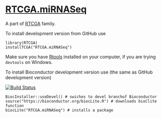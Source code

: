 # [RTCGA.miRNASeq](http://bioconductor.org/packages/RTCGA.miRNASeq/)

A part of [RTCGA](https://github.com/RTCGA) family.

To install development version from GitHub use

````{R}
library(RTCGA)
installTCGA("RTCGA.miRNASeq")
````

Make sure you have [Rtools](https://cran.r-project.org/bin/windows/Rtools/) installed on your computer, if you are trying `devtools` on Windows.

To install Bioconductor development version use (the same as GitHub development version)

[![Build Status](http://bioconductor.org/shields/build/devel/data-experiment/RTCGA.miRNASeq.svg)](http://bioconductor.org/checkResults/devel/data-experiment-LATEST/RTCGA.miRNASeq/)


````{R}
BiocInstaller::useDevel() # swiches to devel branchof Bioconductor
source("https://bioconductor.org/biocLite.R") # downloads bioClite function
biocLite("RTCGA.miRNASeq") # installs a package
````

